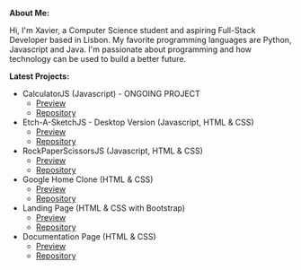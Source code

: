 **About Me:** 

Hi, I'm Xavier, a Computer Science student and aspiring Full-Stack Developer based in Lisbon. My favorite programming languages are Python, Javascript and Java. I'm passionate about programming and how technology can be used to build a better future.



**Latest Projects:**

- CalculatorJS (Javascript) - ONGOING PROJECT
  - [Preview](https://xarmar.github.io/CalculatorJS/)
  - [Repository](https://github.com/xarmar//CalculatorJS)
- Etch-A-SketchJS - Desktop Version (Javascript, HTML & CSS)
  - [Preview](https://xarmar.github.io/Etch-A-Sketch/)
  - [Repository](https://github.com/xarmar//Etch-A-Sketch)
- RockPaperScissorsJS (Javascript, HTML & CSS)
  - [Preview](https://xarmar.github.io/RockPaperScissorsJS/)
  - [Repository](https://github.com/xarmar/RockPaperScissorsJS)
- Google Home Clone (HTML & CSS)
  - [Preview](https://xarmar.github.io/Google-Home-Clone/)
  - [Repository](https://github.com/xarmar/Google-Home-Clone)
- Landing Page (HTML & CSS with Bootstrap)
  - [Preview](https://xarmar.github.io/Landing-Page/)
  - [Repository](https://github.com/xarmar/Landing-Page)
- Documentation Page (HTML & CSS)
  - [Preview](https://xarmar.github.io/Documentation-Page/)
  - [Repository](https://github.com/xarmar/Documentation-Page)


